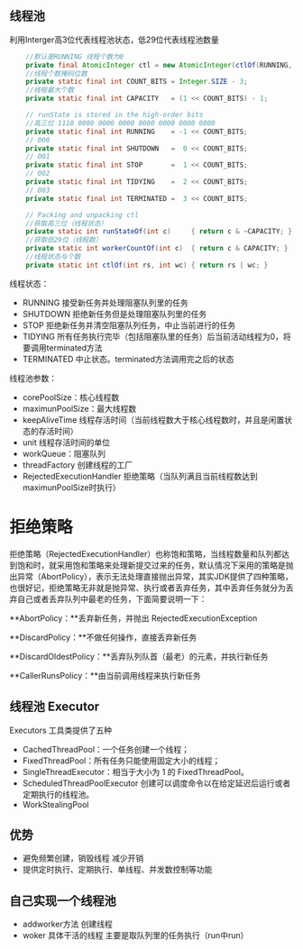 ## 线程池

利用Interger高3位代表线程池状态，低29位代表线程池数量
```java
    //默认是RUNNING 线程个数为0
    private final AtomicInteger ctl = new AtomicInteger(ctlOf(RUNNING, 0));
    //线程个数掩码位数  
    private static final int COUNT_BITS = Integer.SIZE - 3;
    //线程最大个数    
    private static final int CAPACITY   = (1 << COUNT_BITS) - 1;

    // runState is stored in the high-order bits
    //高三位 1110 0000 0000 0000 0000 0000 0000 0000
    private static final int RUNNING    = -1 << COUNT_BITS;
    // 000
    private static final int SHUTDOWN   =  0 << COUNT_BITS;
    // 001
    private static final int STOP       =  1 << COUNT_BITS;
    // 002
    private static final int TIDYING    =  2 << COUNT_BITS;
    // 003
    private static final int TERMINATED =  3 << COUNT_BITS;

    // Packing and unpacking ctl
    //获取高三位（线程状态）
    private static int runStateOf(int c)     { return c & ~CAPACITY; }
    //获取低29位（线程数）
    private static int workerCountOf(int c)  { return c & CAPACITY; }
    //线程状态与个数
    private static int ctlOf(int rs, int wc) { return rs | wc; }
```

线程状态：
- RUNNING 接受新任务并处理阻塞队列里的任务
- SHUTDOWN  拒绝新任务但是处理阻塞队列里的任务
- STOP 拒绝新任务并清空阻塞队列任务，中止当前进行的任务
- TIDYING 所有任务执行完毕（包括阻塞队里的任务）后当前活动线程为0，将要调用terminated方法
- TERMINATED 中止状态。terminated方法调用完之后的状态

线程池参数：

- corePoolSize：核心线程数
- maximunPoolSize：最大线程数
- keepAliveTime  线程存活时间（当前线程数大于核心线程数时，并且是闲置状态的存活时间）
- unit 线程存活时间的单位
- workQueue：阻塞队列
- threadFactory 创建线程的工厂
- RejectedExecutionHandler 拒绝策略（当队列满且当前线程数达到maximunPoolSize时执行）

# 拒绝策略

拒绝策略（RejectedExecutionHandler）也称饱和策略，当线程数量和队列都达到饱和时，就采用饱和策略来处理新提交过来的任务，默认情况下采用的策略是抛出异常（AbortPolicy），表示无法处理直接抛出异常，其实JDK提供了四种策略，也很好记，拒绝策略无非就是抛异常、执行或者丢弃任务，其中丢弃任务就分为丢弃自己或者丢弃队列中最老的任务，下面简要说明一下：

**AbortPolicy：**丢弃新任务，并抛出 RejectedExecutionException

**DiscardPolicy：**不做任何操作，直接丢弃新任务

**DiscardOldestPolicy：**丢弃队列队首（最老）的元素，并执行新任务

**CallerRunsPolicy：**由当前调用线程来执行新任务

## 线程池 Executor

 Executors 工具类提供了五种

- CachedThreadPool：一个任务创建一个线程；
- FixedThreadPool：所有任务只能使用固定大小的线程；
- SingleThreadExecutor：相当于大小为 1 的 FixedThreadPool。
- ScheduledThreadPoolExecutor 创建可以调度命令以在给定延迟后运行或者定期执行的线程池。
- WorkStealingPool

## 优势

- 避免频繁创建，销毁线程 减少开销
- 提供定时执行、定期执行、单线程、并发数控制等功能

## 自己实现一个线程池

- addworker方法  创建线程
- woker 具体干活的线程 主要是取队列里的任务执行（run中run）